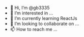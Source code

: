 - 👋 Hi, I’m @gb3335
- 👀 I’m interested in ...
- 🌱 I’m currently learning ReactJs
- 💞️ I’m looking to collaborate on ...
- 📫 How to reach me ...

<!---
gb3335/gb3335 is a ✨ special ✨ repository because its `README.md` (this file) appears on your GitHub profile.
You can click the Preview link to take a look at your changes.
--->
